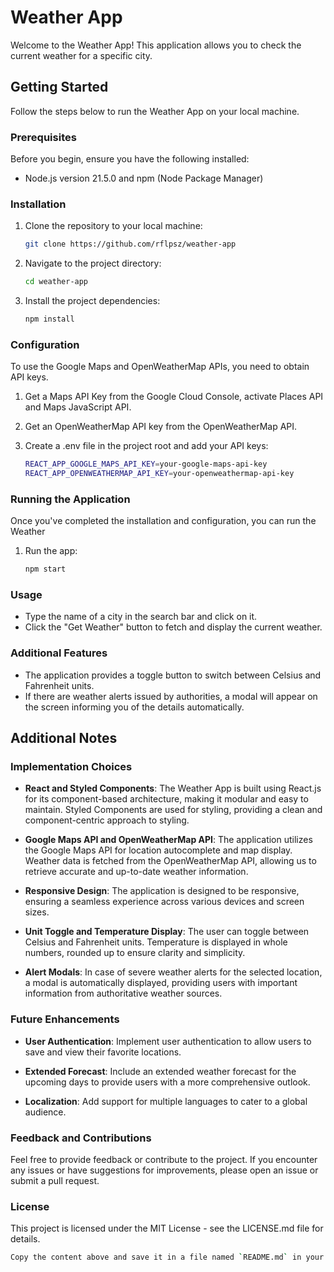 # Weather App

Welcome to the Weather App! This application allows you to check the current weather for a specific city.

## Getting Started

Follow the steps below to run the Weather App on your local machine.

### Prerequisites

Before you begin, ensure you have the following installed:

- Node.js version 21.5.0 and npm (Node Package Manager)

### Installation

1. Clone the repository to your local machine:

    ```bash
    git clone https://github.com/rflpsz/weather-app

2. Navigate to the project directory:

    ```bash
    cd weather-app

3. Install the project dependencies:

    ```bash
    npm install

### Configuration

To use the Google Maps and OpenWeatherMap APIs, you need to obtain API keys.

1. Get a Maps API Key from the Google Cloud Console, activate Places API and Maps JavaScript API.

2. Get an OpenWeatherMap API key from the OpenWeatherMap API.

3. Create a .env file in the project root and add your API keys:

   ```bash
   REACT_APP_GOOGLE_MAPS_API_KEY=your-google-maps-api-key
   REACT_APP_OPENWEATHERMAP_API_KEY=your-openweathermap-api-key

### Running the Application

Once you've completed the installation and configuration, you can run the Weather

1. Run the app:
   
   ```bash
   npm start

### Usage

- Type the name of a city in the search bar and click on it.
- Click the "Get Weather" button to fetch and display the current weather.

### Additional Features

- The application provides a toggle button to switch between Celsius and Fahrenheit units.
- If there are weather alerts issued by authorities, a modal will appear on the screen informing you of the details automatically.

## Additional Notes

### Implementation Choices

- **React and Styled Components**: The Weather App is built using React.js for its component-based architecture, making it modular and easy to maintain. Styled Components are used for styling, providing a clean and component-centric approach to styling.

- **Google Maps API and OpenWeatherMap API**: The application utilizes the Google Maps API for location autocomplete and map display. Weather data is fetched from the OpenWeatherMap API, allowing us to retrieve accurate and up-to-date weather information.

- **Responsive Design**: The application is designed to be responsive, ensuring a seamless experience across various devices and screen sizes.

- **Unit Toggle and Temperature Display**: The user can toggle between Celsius and Fahrenheit units. Temperature is displayed in whole numbers, rounded up to ensure clarity and simplicity.

- **Alert Modals**: In case of severe weather alerts for the selected location, a modal is automatically displayed, providing users with important information from authoritative weather sources.

### Future Enhancements

- **User Authentication**: Implement user authentication to allow users to save and view their favorite locations.

- **Extended Forecast**: Include an extended weather forecast for the upcoming days to provide users with a more comprehensive outlook.

- **Localization**: Add support for multiple languages to cater to a global audience.

### Feedback and Contributions

Feel free to provide feedback or contribute to the project. If you encounter any issues or have suggestions for improvements, please open an issue or submit a pull request.

### License

This project is licensed under the MIT License - see the LICENSE.md file for details.

   ```bash
   Copy the content above and save it in a file named `README.md` in your project's root directory.